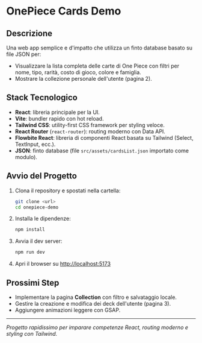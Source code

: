 # OnePiece Cards Demo

## Descrizione

Una web app semplice e d'impatto che utilizza un finto database basato su file JSON per:

* Visualizzare la lista completa delle carte di One Piece con filtri per nome, tipo, rarità, costo di gioco, colore e famiglia.
* Mostrare la collezione personale dell'utente (pagina 2).

## Stack Tecnologico

* **React**: libreria principale per la UI.
* **Vite**: bundler rapido con hot reload.
* **Tailwind CSS**: utility-first CSS framework per styling veloce.
* **React Router** (`react-router`): routing moderno con Data API.
* **Flowbite React**: libreria di componenti React basata su Tailwind (Select, TextInput, ecc.).
* **JSON**: finto database (file `src/assets/cardsList.json` importato come modulo).

## Avvio del Progetto

1. Clona il repository e spostati nella cartella:

   ```bash
   git clone <url>
   cd onepiece-demo
   ```
2. Installa le dipendenze:

   ```bash
   npm install
   ```
3. Avvia il dev server:

   ```bash
   npm run dev
   ```
4. Apri il browser su [http://localhost:5173](http://localhost:5173)

## Prossimi Step

* Implementare la pagina **Collection** con filtro e salvataggio locale.
* Gestire la creazione e modifica dei deck dell'utente (pagina 3).
* Aggiungere animazioni leggere con GSAP.

---

*Progetto rapidissimo per imparare competenze React, routing moderno e styling con Tailwind.*
